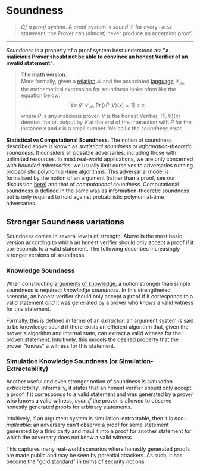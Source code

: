 # Soundness
> *Of a proof system*. A proof system is *sound* if, for every `FALSE` statement, the Prover can (almost) never produce an accepting proof. 
---

*Soundness* is a property of a proof system best understood as: **"a malicious Prover should not be able to convince an honest Verifier of an invalid statement"**.

> **The math version.**  
> More formally, given a [relation](../intro_to_zk/what_is_proving.md#relations) $\mathcal{R}$ and the associated [language](../intro_to_zk/what_is_proving.md#languages) $\mathcal{L}_\mathcal{R}$, the mathematical expression for soundness looks often like the equation below: 
>$$
\forall x \notin \mathcal{L}_\mathcal{R}, \; \Pr\left[ \langle \widetilde{P}, V \rangle(x) = 1 \right] \leq \varepsilon
$$
>where $\widetilde{P}$ is any malicious prover, $V$ is the honest Verifier, $\langle \widetilde{P}, V \rangle(x)$ denotes the bit output by $V$ at the end of the interaction with $\widetilde{P}$ for the instance $x$ and $\varepsilon$ is a small number. We call $\varepsilon$ the *soundness error*.

**Statistical vs Computational Soundness.**
The notion of soundness described above is known as *statistical soundness* or *information-theoretic soundness*. It considers all possible adversaries, including those with unlimited resources. In most real-world applications, we are only concerned with *bounded adversaries*: we usually limit ourselves to adversaries running probabilistic polynomial-time algorithms. This adversarial model is formalised by the notion of an argument (rather than a proof, see our discussion [here](./snark.md#proof-vs-argument)) and that of *computational soundness*.
Computational soundness is defined in the same was as information-theoretic soundness but is only required to hold against probabilistic polynomial-time adversaries.

## Stronger Soundness variations
Soundness comes in several levels of strength. Above is the most basic version according to which an honest verifier should only accept a proof if it corresponds to a valid statement.
The following describes increasingly stronger versions of soundness.

### Knowledge Soundness
When constructing [arguments of knowledge](./snark.md#arguments-of-knowledge), a notion stronger than simple soundness is required: *knowledge soundness*. In this strengthened scenario, an honest verifier should only accept a proof if it corresponds to a valid statement *and* it was generated by a prover who *knows* a valid [witness](./witness.md) for this statement.

Formally, this is defined in terms of an *extractor*: an argument system is said to be knowledge sound if there exists an efficient algorithm that, given the prover's algorithm and internal state, can extract a valid witness for the proven statement. Intuitively, this models the desired property that the prover "knows" a witness for this statement.

### Simulation Knowledge Soundness (or Simulation-Extractability)
Another useful and even stronger notion of soundness is *simulation-extractability*. Informally, it states that an honest verifier should only accept a proof if it corresponds to a valid statement and was generated by a prover who knows a valid witness, *even if* the prover is allowed to observe honestly generated proofs for arbitrary statements.

Intuitively, if an argument system is simulation-extractable, then it is *non-malleable*: an adversary can't observe a proof for some statement generated by a third party and maul it into a proof for another statement for which the adversary does not know a valid witness.

This captures many real-world scenarios where honestly generated proofs are made public and may be seen by potential attackers. As such, it has become the "gold standard" in terms of security notions 